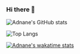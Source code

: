 ### Hi there 👋
![Adnane's GitHub stats](https://github-readme-stats.vercel.app/api?username=lakhaladnane&show_icons=true&theme=highcontrast)

![Top Langs](https://github-readme-stats.vercel.app/api/top-langs/?username=lakhaladnane&size_weight=0.5&count_weight=0.5)

[![Adnane's wakatime stats](https://github-readme-stats.vercel.app/api/wakatime?username=lakhaladnane)](https://github.com/lakhaladnane/github-readme-stats)

<!--
**lakhaladnane/lakhaladnane** is a ✨ _special_ ✨ repository because its `README.md` (this file) appears on your GitHub profile.
![Adnane's GitHub stats](https://github-readme-stats.vercel.app/api?username=lakhaladnane&show_icons=true)
Here are some ideas to get you started:

- 🔭 I’m currently working on ...
- 🌱 I’m currently learning ...
- 👯 I’m looking to collaborate on ...
- 🤔 I’m looking for help with ...
- 💬 Ask me about ...
- 📫 How to reach me: ...
- 😄 Pronouns: ...
- ⚡ Fun fact: ...
-->
